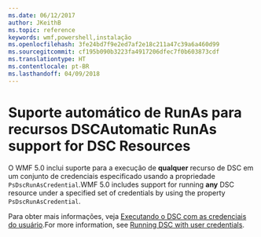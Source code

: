 ```yaml
---
ms.date: 06/12/2017
author: JKeithB
ms.topic: reference
keywords: wmf,powershell,instalação
ms.openlocfilehash: 3fe24bd7f9e2ed7af2e18c211a47c39a6a460d99
ms.sourcegitcommit: cf195b090b3223fa4917206dfec7f0b603873cdf
ms.translationtype: HT
ms.contentlocale: pt-BR
ms.lasthandoff: 04/09/2018
---
```

# <a name="automatic-runas-support-for-dsc-resources"></a><span data-ttu-id="68220-102">Suporte automático de RunAs para recursos DSC</span><span class="sxs-lookup"><span data-stu-id="68220-102">Automatic RunAs support for DSC Resources</span></span>

<span data-ttu-id="68220-103">O WMF 5.0 inclui suporte para a execução de **qualquer** recurso de DSC em um conjunto de credenciais especificado usando a propriedade `PsDscRunAsCredential`.</span><span class="sxs-lookup"><span data-stu-id="68220-103">WMF 5.0 includes support for running **any** DSC resource under a specified set of credentials by using the property `PsDscRunAsCredential`.</span></span>

<span data-ttu-id="68220-104">Para obter mais informações, veja [Executando o DSC com as credenciais do usuário](https://msdn.microsoft.com/powershell/dsc/runasuser).</span><span class="sxs-lookup"><span data-stu-id="68220-104">For more information, see [Running DSC with user credentials](https://msdn.microsoft.com/powershell/dsc/runasuser).</span></span>